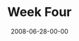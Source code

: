 ---
layout: message
category: message
series: "Pride"
title: "Week Four"
date: 2008-06-28-00-00
message_id: 504
audio: "http://s3.amazonaws.com/crossroadsaudiomessages/Pride_04_06-29-08_Chuck_Mingo_webaudio.mp3"
audio-duration: "43:10"
description: "Chuck Mingo discusses the connection between anxiety and pride and how each has played out in his life."
video: "http://s3.amazonaws.com/crossroadsvideomessages/Pride4.mp4"
video-duration: "38:51"
video-image: "http://s3.amazonaws.com/crossroads-media/images/legacy/content/Pride4.jpg"
notes-description: ""
notes: "http://s3.amazonaws.com/crossroads-media/media/legacy/documents/SN_06-28-08.pdf"
notes-title: "Pride (Week Four) - Study Notes"
program: "http://s3.amazonaws.com/crossroads-media/media/legacy/documents/0628_29Program.pdf"
explicit: "N"
---